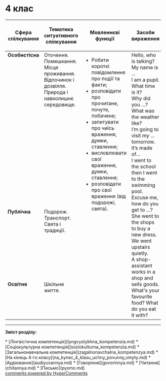 <div id="hypercomments_widget" class="js-hypercomments-widget invisible"></div>

# 4 клас

<table>
<thead>
  <tr>
    <th width="10%" align="center"><p>Сфера спілкування</p></td>
    <th width="10%" align="center"><p>Тематика ситуативного спілкування</p></td>
    <th width="40%" align="center"><p>Мовленнєві функції</p></td>
    <th width="60%" align="center"><p>Засоби вираження</p></td>
  </tr>
</thead>
<tbody>
  <tr>
    <td width="10%" style="vertical-align:top !important;">
<b>Особистісна</b></td>
    <td width="10%" style="vertical-align:top !important;">
Оточення.<br>
Помешкання. <br>
Місце проживання.<br>
Відпочинок і дозвілля.<br>
Природа і навколишнє середовище.<br></td>
    <td width="40%" style="vertical-align:top !important;" rowspan="3">
<ul type="disc">
<li>Робити короткі повідомлення про події та факти;</li>
<li>розповідати про прочитане, почуте, побачене;</li>
<li>запитувати про чиїсь враження, думки, ставлення;</li>
<li>висловлювати свої враження, думки, ставлення;</li>
<li>розповідати про свої враження (від подорожі, свята).</li>
</ul>
</td>
    <td width="60%" style="vertical-align:top !important;" rowspan="3">
Hello, who is talking?<br>
My name is ...<br>
I am a pupil.<br>
What time is it?<br>
Why did you ...?<br>
What was the weather like?<br>
I’m going to visit my ... tomorrow.<br>
It’s made of... <br>
I went to the school then I went to the swimming pool.<br>
Excuse me, how do you get to ...?<br>
She went to the shops to buy a new dress.<br>
We went upstairs quietly.<br>
A shop-assistant works in a shop and sells goods.<br>
What's your favourite food? What do you eat it with?<br>
</td>
  </tr>
<tr>
    <td width="10%" style="vertical-align:top !important;">
<b>Публічна</b></td>
    <td width="10%" style="vertical-align:top !important;">
Подорож. Транспорт.<br>
Свята і традиції.<br></td>
</tr>
<tr>
    <td width="10%" style="vertical-align:top !important;">
<b>Освітня</b></td>
    <td width="10%" style="vertical-align:top !important;">
Шкільне життя.</td>
</tr>
</tbody>
</table>

<hr>
<p><b>Зміст розділу:</b></p>
   * [Лінгвістична компетенція](lyngvystykhna_kompetenzia.md)
   * [Соціокультурна компетенція](soziokulturna_kompetenzia.md)
   * [Загальнонавчальна компетенція](zagalnonavchalna_kompetenzya.md)
   * [На кінець 4-го класу](na_kynec_4_klasu_uchny_povunny_vmyty.md)
       * [Аудіювання](audiyuvannya.md)
       * [Говоріння](govorinnya.md)
       * [Читання](chitannya.md)
       * [Письмо](pysmo.md)

<div class="js-hypercomments-container">
    <a href="http://hypercomments.com" class="hc-link" title="comments widget">comments powered by HyperComments</a>
</div>